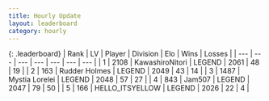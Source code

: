 ```yaml
---
title: Hourly Update
layout: leaderboard
category: hourly
---
```


{: .leaderboard}
| Rank | LV | Player | Division | Elo | Wins | Losses |
| --- | --- | --- | --- | --- | --- | --- |
| <span data-change="0">1</span> | 2108 | <span title="ID: 164871">KawashiroNitori</span> | LEGEND | <span data-change="0">2061</span> | <span data-change="0">48</span> | <span data-change="0">19</span> |
| <span data-change="0">2</span> | 163 | <span title="ID: 219412">Rudder Holmes</span> | LEGEND | <span data-change="-7">2049</span> | <span data-change="1">43</span> | <span data-change="1">14</span> |
| <span data-change="1">3</span> | 1487 | <span title="ID: 315148">Mystia Lorelei</span> | LEGEND | <span data-change="6">2048</span> | <span data-change="6">57</span> | <span data-change="2">27</span> |
| <span data-change="-1">4</span> | 843 | <span title="ID: 521406">Jam507</span> | LEGEND | <span data-change="-6">2047</span> | <span data-change="1">79</span> | <span data-change="1">50</span> |
| <span data-change="0">5</span> | 166 | <span title="ID: 528147">HELLO_ITSYELLOW</span> | LEGEND | <span data-change="0">2026</span> | <span data-change="0">22</span> | <span data-change="0">4</span> |